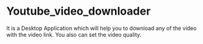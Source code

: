 # Youtube_video_downloader
It is a  Desktop Application which will help you to download any of the video with the video link. You also can set the video quality.
